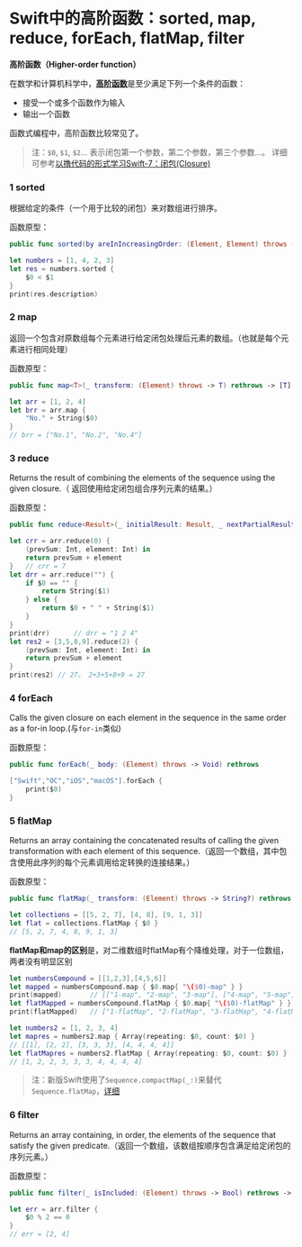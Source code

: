 # Swift中的高阶函数：sorted, map, reduce, forEach, flatMap, filter



**高阶函数（Higher-order function）**
 
在数学和计算机科学中，[**高阶函数**](https://en.wikipedia.org/wiki/Higher-order_function)是至少满足下列一个条件的函数：
 - 接受一个或多个函数作为输入
 - 输出一个函数

函数式编程中，高阶函数比较常见了。
 
>注：`$0`, `$1`, `$2`... 表示闭包第一个参数，第二个参数，第三个参数...。 详细可参考[以撸代码的形式学习Swift-7：闭包(Closure)](http://andyron.com/2017/swift-7-closure)
 


### 1 sorted
 根据给定的条件（一个用于比较的闭包）来对数组进行排序。
 
 函数原型：
 ```swift
 public func sorted(by areInIncreasingOrder: (Element, Element) throws -> Bool) rethrows -> [Element]
 ```

```swift
let numbers = [1, 4, 2, 3]
let res = numbers.sorted {
    $0 < $1
}
print(res.description)
```

### 2 map
 返回一个包含对原数组每个元素进行给定闭包处理后元素的数组。（也就是每个元素进行相同处理）
 
 函数原型：
 ```swift
 public func map<T>(_ transform: (Element) throws -> T) rethrows -> [T]
 ```
<!-- more -->

```swift
let arr = [1, 2, 4]
let brr = arr.map {
    "No." + String($0)
}
// brr = ["No.1", "No.2", "No.4"]
```


### 3 reduce
 Returns the result of combining the elements of the sequence using the given closure.（ 返回使用给定闭包组合序列元素的结果。）

 函数原型：
 ```swift
 public func reduce<Result>(_ initialResult: Result, _ nextPartialResult: (Result, Element) throws -> Result) rethrows -> Result
 ```
```swift
let crr = arr.reduce(0) {
    (prevSum: Int, element: Int) in
    return prevSum + element
}   // crr = 7
let drr = arr.reduce("") {
    if $0 == "" {
        return String($1)
    } else {
        return $0 + " " + String($1)
    }
}
print(drr)      // drr = "1 2 4"
let res2 = [3,5,8,9].reduce(2) {
    (prevSum: Int, element: Int) in
    return prevSum + element
}
print(res2) // 27。 2+3+5+8+9 = 27
```

### 4 forEach
 Calls the given closure on each element in the sequence in the same order as a for-in loop.(与`for-in`类似)
 
 函数原型：
 ```swift
 public func forEach(_ body: (Element) throws -> Void) rethrows
 ```

```swift
["Swift","OC","iOS","macOS"].forEach {
    print($0)
}
```


### 5 flatMap
 Returns an array containing the concatenated results of calling the given transformation with each element of this sequence.（返回一个数组，其中包含使用此序列的每个元素调用给定转换的连接结果。）
 
 函数原型：
 ```swift
 public func flatMap(_ transform: (Element) throws -> String?) rethrows -> [String]
 ```

```swift
let collections = [[5, 2, 7], [4, 8], [9, 1, 3]]
let flat = collections.flatMap { $0 }
// [5, 2, 7, 4, 8, 9, 1, 3]
```

**flatMap和map的区别**是，对二维数组时flatMap有个降维处理，对于一位数组，两者没有明显区别
```swift 
let numbersCompound = [[1,2,3],[4,5,6]]
let mapped = numbersCompound.map { $0.map{ "\($0)-map" } }
print(mapped)       // [["1-map", "2-map", "3-map"], ["4-map", "5-map", "6-map"]]
let flatMapped = numbersCompound.flatMap { $0.map{ "\($0)-flatMap" } }
print(flatMapped)   // ["1-flatMap", "2-flatMap", "3-flatMap", "4-flatMap", "5-flatMap", "6-flatMap"]

let numbers2 = [1, 2, 3, 4]
let mapres = numbers2.map { Array(repeating: $0, count: $0) }
// [[1], [2, 2], [3, 3, 3], [4, 4, 4, 4]]
let flatMapres = numbers2.flatMap { Array(repeating: $0, count: $0) }
// [1, 2, 2, 3, 3, 3, 4, 4, 4, 4]
```

>注：新版Swift使用了`Sequence.compactMap(_:)`来替代`Sequence.flatMap`，[详细](https://github.com/apple/swift-evolution/blob/master/proposals/0187-introduce-filtermap.md)


### 6 filter
 Returns an array containing, in order, the elements of the sequence that satisfy the given predicate.（返回一个数组，该数组按顺序包含满足给定闭包的序列元素。）
 
 函数原型：
 ```swift
 public func filter(_ isIncluded: (Element) throws -> Bool) rethrows -> [Element]
 ```

```swift
let err = arr.filter {
    $0 % 2 == 0
}
// err = [2, 4]
```


